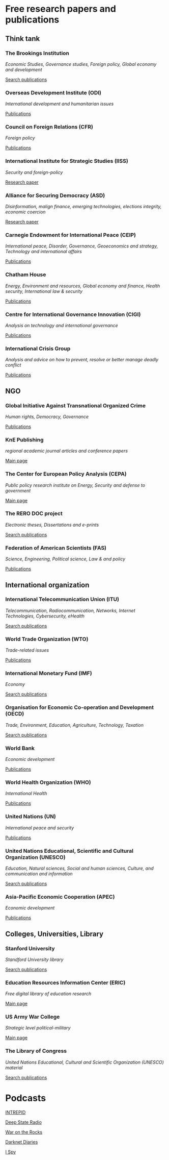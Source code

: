 

# Free research papers and publications

## Think tank
### The Brookings Institution
*Economic Studies, Governance studies, Foreign policy, Global economy and development*

[Search publications](https://www.brookings.edu/search/)

### Overseas Development Institute (ODI)
*International development and humanitarian issues*

[Publications](https://www.odi.org/publications)

### Council on Foreign Relations (CFR)
*Foreign policy*

[Publications](https://www.cfr.org/publications)

### International Institute for Strategic Studies (IISS)
*Security and foreign-policy*

[Research paper](https://www.iiss.org/blogs/research-paper)

### Alliance for Securing Democracy (ASD)
*Disinformation, malign finance, emerging technologies, elections integrity, economic coercion*

[Research paper](https://securingdemocracy.gmfus.org/category/policy-paper)

### Carnegie Endowment for International Peace (CEIP)
*International peace, Disorder, Governance, Geoeconomics and strategy, Technology and international affairs*

[Publications](https://carnegieendowment.org/publications/)

### Chatham House
*Energy, Environment and resources, Global economy and finance, Health security, International law & security*

[Publications](https://www.chathamhouse.org/research/publications)

### Centre for International Governance Innovation (CIGI)
*Analysis on technology and international governance*

[Publications](https://www.cigionline.org/publications)

### International Crisis Group
*Analysis and advice on how to prevent, resolve or better manage deadly conflict*

[Publications](https://www.crisisgroup.org/latest-updates/)

## NGO
### Global Initiative Against Transnational Organized Crime
*Human rights, Democracy, Governance*

[Publications](https://globalinitiative.net/article_type/publications/)

### KnE Publishing
*regional academic journal articles and conference papers*

[Main page](https://knepublishing.com/)

### The Center for European Policy Analysis (CEPA)
*Public policy research institute on Energy, Security and defense to government*

[Main page](https://www.cepa.org/)

### The RERO DOC project
*Electronic theses, Dissertations and e-prints*

[Search publications](https://doc.rero.ch/search?)

### Federation of American Scientists (FAS) 
*Science, Engineering, Political science, Law & and policy*

[Publications](https://fas.org/publications/)

## International organization
### International Telecommunication Union (ITU) 
*Telecommunication, Radiocommunication, Networks, Internet Technologies, Cybersecurity, eHealth*

[Search publications](https://www.itu-ilibrary.org/)

### World Trade Organization (WTO)
*Trade-related issues*

[Publications](https://www.wto.org/english/res_e/publications_e/publications_e.htm)

### International Monetary Fund (IMF)
*Economy*

[Search publications](https://www.elibrary.imf.org/)

### Organisation for Economic Co-operation and Development (OECD)
*Trade, Environment, Education, Agriculture, Technology, Taxation*

[Search publications](https://www.oecd-ilibrary.org/)

### World Bank
*Economic development*

[Publications](https://www.worldbank.org/en/research)

### World Health Organization (WHO)
*International Health*

[Publications](https://www.who.int/publications/en/)

### United Nations (UN)
*International peace and security*

[Publications](https://digitallibrary.un.org/search?ln=en&cc=Documents+and+Publications&p=&f=&action_search=Search&c=Publications)

### United Nations Educational, Scientific and Cultural Organization (UNESCO)
*Education, Natural sciences, Social and human sciences, Culture, and communication and information*

[Search publications](https://unesdoc.unesco.org/home)

### Asia-Pacific Economic Cooperation (APEC)
*Economic development*

[Publications](https://www.apec.org/Publications)

## Colleges, Universities, Library
### Stanford University
*Standford University library*

[Search publications](https://searchworks.stanford.edu/)

### Education Resources Information Center (ERIC)
*Free digital library of education research*

[Main page](https://eric.ed.gov/)

### US Army War College
*Strategic level political-military*

[Main page](https://publications.armywarcollege.edu/)

### The Library of Congress
*United Nations Educational, Cultural and Scientific Organization (UNESCO) material*

[Search publications](https://www.wdl.org/en/search/?)

# Podcasts

[INTREPID](https://www.intrepidpodcast.com/podcast)

[Deep State Radio](https://www.stitcher.com/show/deep-state-radio)

[War on the Rocks](https://warontherocks.com/category/podcasts/war-on-the-rocks/)

[Darknet Diaries](https://darknetdiaries.com/episode/)

[I Spy](https://foreignpolicy.com/podcasts/ispy/)
